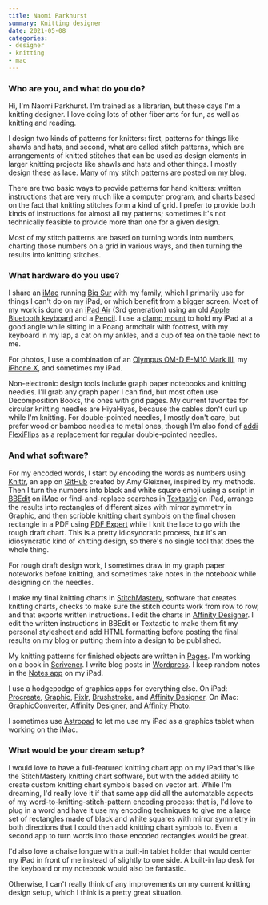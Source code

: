 ```yaml
---
title: Naomi Parkhurst
summary: Knitting designer
date: 2021-05-08
categories:
- designer
- knitting
- mac
---
```


### Who are you, and what do you do?

Hi, I'm Naomi Parkhurst. I'm trained as a librarian, but these days I'm a knitting designer. I love doing lots of other fiber arts for fun, as well as knitting and reading.

I design two kinds of patterns for knitters: first, patterns for things like shawls and hats, and second, what are called stitch patterns, which are arrangements of knitted stitches that can be used as design elements in larger knitting projects like shawls and hats and other things. I mostly design these as lace. Many of my stitch patterns are posted [on my blog](http://gannetdesigns.com/ "Naomi's website.").

There are two basic ways to provide patterns for hand knitters: written instructions that are very much like a computer program, and charts based on the fact that knitting stitches form a kind of grid. I prefer to provide both kinds of instructions for almost all my patterns; sometimes it's not technically feasible to provide more than one for a given design.

Most of my stitch patterns are based on turning words into numbers, charting those numbers on a grid in various ways, and then turning the results into knitting stitches.

### What hardware do you use?

I share an [iMac][] running [Big Sur][macos] with my family, which I primarily use for things I can't do on my iPad, or which benefit from a bigger screen. Most of my work is done on an [iPad Air][ipad-air] (3rd generation) using an old [Apple Bluetooth keyboard][keyboard] and a [Pencil][]. I use a [clamp mount][ts-398w] to hold my iPad at a good angle while sitting in a Poang armchair with footrest, with my keyboard in my lap, a cat on my ankles, and a cup of tea on the table next to me.

For photos, I use a combination of an [Olympus OM-D E-M10 Mark III][om-d-e-m10-mark-iii], my [iPhone X][iphone-x], and sometimes my iPad.

Non-electronic design tools include graph paper notebooks and knitting needles. I'll grab any graph paper I can find, but most often use Decomposition Books, the ones with grid pages. My current favorites for circular knitting needles are HiyaHiyas, because the cables don't curl up while I'm knitting. For double-pointed needles, I mostly don't care, but prefer wood or bamboo needles to metal ones, though I'm also fond of [addi FlexiFlips][addi-flexiflips] as a replacement for regular double-pointed needles.

### And what software?

For my encoded words, I start by encoding the words as numbers using [Knittr][], an app on [GitHub][] created by Amy Gleixner, inspired by my methods. Then I turn the numbers into black and white square emoji using a script in [BBEdit][] on iMac or find-and-replace searches in [Textastic][textastic-ios] on iPad, arrange the results into rectangles of different sizes with mirror symmetry in [Graphic][], and then scribble knitting chart symbols on the final chosen rectangle in a PDF using [PDF Expert][pdf-expert-ios] while I knit the lace to go with the rough draft chart. This is a pretty idiosyncratic process, but it's an idiosyncratic kind of knitting design, so there's no single tool that does the whole thing.

For rough draft design work, I sometimes draw in my graph paper noteworks before knitting, and sometimes take notes in the notebook while designing on the needles.

I make my final knitting charts in [StitchMastery][], software that creates knitting charts, checks to make sure the stitch counts work from row to row, and that exports written instructions. I edit the charts in [Affinity Designer][affinity-designer]. I edit the written instructions in BBEdit or Textastic to make them fit my personal stylesheet and add HTML formatting before posting the final results on my blog or putting them into a design to be published.

My knitting patterns for finished objects are written in [Pages][]. I'm working on a book in [Scrivener][]. I write blog posts in [Wordpress][]. I keep random notes in the [Notes app][notes-ios] on my iPad.

I use a hodgepodge of graphics apps for everything else. On iPad: [Procreate][procreate-ios], [Graphic][graphic-ios], [Pixlr][], [Brushstroke][brushstroke-ios], and [Affinity Designer][affinity-designer-ios]. On iMac: [GraphicConverter][], Affinity Designer, and [Affinity Photo][affinity-photo].

I sometimes use [Astropad][astropad-studio-ios] to let me use my iPad as a graphics tablet when working on the iMac.

### What would be your dream setup?

I would love to have a full-featured knitting chart app on my iPad that's like the StitchMastery knitting chart software, but with the added ability to create custom knitting chart symbols based on vector art. While I'm dreaming, I'd really love it if that same app did all the automatable aspects of my word-to-knitting-stitch-pattern encoding process: that is, I'd love to plug in a word and have it use my encoding techniques to give me a large set of rectangles made of black and white squares with mirror symmetry in both directions that I could then add knitting chart symbols to. Even a second app to turn words into those encoded rectangles would be great. 

I'd also love a chaise longue with a built-in tablet holder that would center my iPad in front of me instead of slightly to one side. A built-in lap desk for the keyboard or my notebook would also be fantastic.

Otherwise, I can't really think of any improvements on my current knitting design setup, which I think is a pretty great situation.

[addi-flexiflips]: http://web.archive.org/web/20201029030847/http://www.skacelknitting.com/Products/addi-Flexiflips/ "Knitting needles."
[affinity-designer-ios]: http://web.archive.org/web/20221108111933/https://apps.apple.com/us/app/affinity-designer/id1274090551 "A graphic design app for iOS."
[affinity-designer]: https://en.wikipedia.org/wiki/Affinity_Designer "A vector graphics editor."
[affinity-photo]: https://affinity.serif.com/en-us/photo/ "Photo editing software."
[astropad-studio-ios]: https://astropad.com/product/studio/ "An app to use your iPad as a drawing tablet."
[bbedit]: http://www.barebones.com/products/bbedit/ "A text editor for the Mac."
[brushstroke-ios]: https://www.codeorgana.com/brushstroke/ "An app to make your photos look like paintings."
[github]: https://github.com/ "A Git code repository service."
[graphic-ios]: https://www.graphic.com/ "A vector illustration app."
[graphic]: https://www.graphic.com/ "Vector illustration software."
[graphicconverter]: https://www.lemkesoft.de/en/products/graphicconverter/ "A Swiss Army Knife graphics tool for the Mac."
[imac]: https://www.apple.com/imac-24/ "An all-in-one computer."
[ipad-air]: https://en.wikipedia.org/wiki/IPad_Air "A tablet device."
[iphone-x]: https://en.wikipedia.org/wiki/IPhone_X "A 5.8 inch smartphone."
[keyboard]: https://www.apple.com/us/shop/goto/mac/accessories "The keyboard."
[knittr]: https://meldaravaniel.github.io/knittr/ "A tool for encoding words as numbers for knitting projects."
[macos]: https://en.wikipedia.org/wiki/MacOS "An operating system for Mac hardware."
[notes-ios]: https://en.wikipedia.org/wiki/Notes_(application) "A built-in note-taking app."
[om-d-e-m10-mark-iii]: https://explore.omsystem.com/us/en/e-m10-mark-iii.html "A 16.1 megapixel micro four thirds camera."
[pages]: https://www.apple.com/pages/ "A Mac word processor and layout tool from Apple."
[pdf-expert-ios]: http://web.archive.org/web/20161018033332/https://readdle.com/products/pdfexpert5/ "A PDF viewer/editor app."
[pencil]: http://wetransfer.com/pencil "An iPad stylus."
[pixlr]: https://pixlr.com/ "A web-based image editor."
[procreate-ios]: https://apps.apple.com/us/app/procreate/id425073498 "A powerful illustration app."
[scrivener]: http://web.archive.org/web/20190626125457/http://www.literatureandlatte.com:80/scrivener.php? "A Mac text editor aimed at writers."
[stitchmastery]: https://stitchmastery.com/ "Knitting chart software."
[textastic-ios]: https://www.textasticapp.com/ "A code editor app."
[ts-398w]: https://abovetek.com/collections/all-products/products/abovetek-ipad-holder-clamp-mount-flexible-arm-tablet-phone-stand-ts-398w "A tablet and phone clamp mount."
[wordpress]: https://wordpress.com/ "Weblog publishing software."
